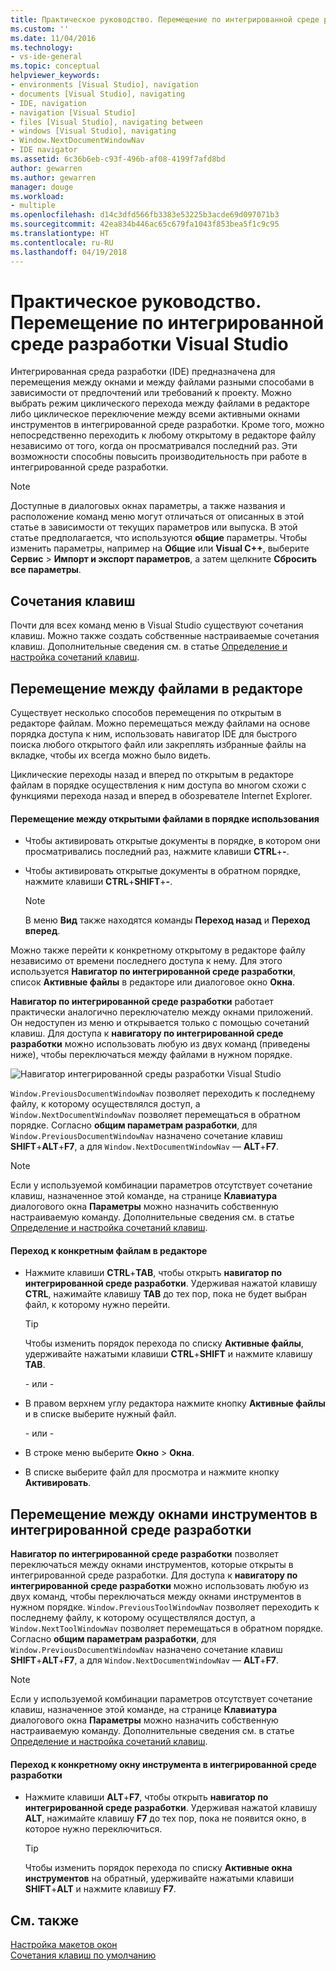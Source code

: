 ```yaml
---
title: Практическое руководство. Перемещение по интегрированной среде разработки Visual Studio | Документы Майкрософт
ms.custom: ''
ms.date: 11/04/2016
ms.technology:
- vs-ide-general
ms.topic: conceptual
helpviewer_keywords:
- environments [Visual Studio], navigation
- documents [Visual Studio], navigating
- IDE, navigation
- navigation [Visual Studio]
- files [Visual Studio], navigating between
- windows [Visual Studio], navigating
- Window.NextDocumentWindowNav
- IDE navigator
ms.assetid: 6c36b6eb-c93f-496b-af08-4199f7afd8bd
author: gewarren
ms.author: gewarren
manager: douge
ms.workload:
- multiple
ms.openlocfilehash: d14c3dfd566fb3383e53225b3acde69d097071b3
ms.sourcegitcommit: 42ea834b446ac65c679fa1043f853bea5f1c9c95
ms.translationtype: HT
ms.contentlocale: ru-RU
ms.lasthandoff: 04/19/2018
---
```

# <a name="how-to-move-around-in-the-visual-studio-ide"></a>Практическое руководство. Перемещение по интегрированной среде разработки Visual Studio
Интегрированная среда разработки (IDE) предназначена для перемещения между окнами и между файлами разными способами в зависимости от предпочтений или требований к проекту. Можно выбрать режим циклического перехода между файлами в редакторе либо циклическое переключение между всеми активными окнами инструментов в интегрированной среде разработки. Кроме того, можно непосредственно переходить к любому открытому в редакторе файлу независимо от того, когда он просматривался последний раз. Эти возможности способны повысить производительность при работе в интегрированной среде разработки.  
  
> [!NOTE]
> Доступные в диалоговых окнах параметры, а также названия и расположение команд меню могут отличаться от описанных в этой статье в зависимости от текущих параметров или выпуска. В этой статье предполагается, что используются **общие** параметры. Чтобы изменить параметры, например на **Общие** или **Visual C++**, выберите **Сервис** > **Импорт и экспорт параметров**, а затем щелкните **Сбросить все параметры**.

## <a name="keyboard-shortcuts"></a>Сочетания клавиш  
Почти для всех команд меню в Visual Studio существуют сочетания клавиш. Можно также создать собственные настраиваемые сочетания клавиш. Дополнительные сведения см. в статье [Определение и настройка сочетаний клавиш](../ide/identifying-and-customizing-keyboard-shortcuts-in-visual-studio.md).  
  
## <a name="navigate-among-files-in-the-editor"></a>Перемещение между файлами в редакторе  
Существует несколько способов перемещения по открытым в редакторе файлам. Можно перемещаться между файлами на основе порядка доступа к ним, использовать навигатор IDE для быстрого поиска любого открытого файл или закреплять избранные файлы на вкладке, чтобы их всегда можно было видеть.  
  
Циклические переходы назад и вперед по открытым в редакторе файлам в порядке осуществления к ним доступа во многом схожи с функциями перехода назад и вперед в обозревателе Internet Explorer.  
  
#### <a name="to-move-through-open-files-in-order-of-use"></a>Перемещение между открытыми файлами в порядке использования  
  
-   Чтобы активировать открытые документы в порядке, в котором они просматривались последний раз, нажмите клавиши **CTRL**+**-**.  
  
-   Чтобы активировать открытые документы в обратном порядке, нажмите клавиши **CTRL**+**SHIFT**+**-**.  
  
    > [!NOTE]
    > В меню **Вид** также находятся команды **Переход назад** и **Переход вперед**.  
  
Можно также перейти к конкретному открытому в редакторе файлу независимо от времени последнего доступа к нему. Для этого используется **Навигатор по интегрированной среде разработки**, список **Активные файлы** в редакторе или диалоговое окно **Окна**.  
  
**Навигатор по интегрированной среде разработки** работает практически аналогично переключателю между окнами приложений. Он недоступен из меню и открывается только с помощью сочетаний клавиш. Для доступа к **навигатору по интегрированной среде разработки** можно использовать любую из двух команд (приведены ниже), чтобы переключаться между файлами в нужном порядке.  
  
![Навигатор интегрированной среды разработки Visual Studio](../ide/media/vs2015_ide_navigator.png "VS2015_IDE_Navigator")  
  
`Window.PreviousDocumentWindowNav` позволяет переходить к последнему файлу, к которому осуществлялся доступ, а `Window.NextDocumentWindowNav` позволяет перемещаться в обратном порядке. Согласно **общим параметрам разработки**, для `Window.PreviousDocumentWindowNav` назначено сочетание клавиш **SHIFT**+**ALT**+**F7**, а для `Window.NextDocumentWindowNav` — **ALT**+**F7**.
  
> [!NOTE]
> Если у используемой комбинации параметров отсутствует сочетание клавиш, назначенное этой команде, на странице **Клавиатура** диалогового окна **Параметры** можно назначить собственную настраиваемую команду. Дополнительные сведения см. в статье [Определение и настройка сочетаний клавиш](../ide/identifying-and-customizing-keyboard-shortcuts-in-visual-studio.md).  
  
#### <a name="to-switch-to-specific-files-in-the-editor"></a>Переход к конкретным файлам в редакторе  
  
-   Нажмите клавиши **CTRL**+**TAB**, чтобы открыть **навигатор по интегрированной среде разработки**. Удерживая нажатой клавишу **CTRL**, нажимайте клавишу **TAB** до тех пор, пока не будет выбран файл, к которому нужно перейти.  
  
    > [!TIP]
    >  Чтобы изменить порядок перехода по списку **Активные файлы**, удерживайте нажатыми клавиши **CTRL**+**SHIFT** и нажмите клавишу **TAB**.  
  
    \- или -  
  
-   В правом верхнем углу редактора нажмите кнопку **Активные файлы** и в списке выберите нужный файл.  
  
    \- или -  
  
-   В строке меню выберите **Окно** > **Окна**.  
  
-   В списке выберите файл для просмотра и нажмите кнопку **Активировать**.  
  
## <a name="navigate-among-tool-windows-in-the-ide"></a>Перемещение между окнами инструментов в интегрированной среде разработки  
**Навигатор по интегрированной среде разработки** позволяет переключаться между окнами инструментов, которые открыты в интегрированной среде разработки. Для доступа к **навигатору по интегрированной среде разработки** можно использовать любую из двух команд, чтобы переключаться между окнами инструментов в нужном порядке. `Window.PreviousToolWindowNav` позволяет переходить к последнему файлу, к которому осуществлялся доступ, а `Window.NextToolWindowNav` позволяет перемещаться в обратном порядке. Согласно **общим параметрам разработки**, для `Window.PreviousDocumentWindowNav` назначено сочетание клавиш **SHIFT**+**ALT**+**F7**, а для `Window.NextDocumentWindowNav` — **ALT**+**F7**.
  
> [!NOTE]
> Если у используемой комбинации параметров отсутствует сочетание клавиш, назначенное этой команде, на странице **Клавиатура** диалогового окна **Параметры** можно назначить собственную настраиваемую команду. Дополнительные сведения см. в статье [Определение и настройка сочетаний клавиш](../ide/identifying-and-customizing-keyboard-shortcuts-in-visual-studio.md).  
  
#### <a name="to-switch-to-a-specific-tool-window-in-the-ide"></a>Переход к конкретному окну инструмента в интегрированной среде разработки  
  
-   Нажмите клавиши **ALT**+**F7**, чтобы открыть **навигатор по интегрированной среде разработки**. Удерживая нажатой клавишу **ALT**, нажимайте клавишу **F7** до тех пор, пока не появится окно, в которое нужно переключиться.  
  
    > [!TIP]
    > Чтобы изменить порядок перехода по списку **Активные окна инструментов** на обратный, удерживайте нажатыми клавиши **SHIFT**+**ALT** и нажмите клавишу **F7**.  
  
## <a name="see-also"></a>См. также
[Настройка макетов окон](../ide/customizing-window-layouts-in-visual-studio.md)   
[Сочетания клавиш по умолчанию](../ide/default-keyboard-shortcuts-in-visual-studio.md)